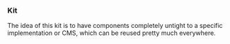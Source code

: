 ### Kit

The idea of this kit is to have components completely untight to a specific implementation or CMS, which can be reused pretty much everywhere.
